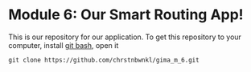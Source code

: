 # Module 6: Our Smart Routing App!
This is our repository for our application. To get this repository to your computer, install [git bash](https://gitforwindows.org/), open it 

```git
git clone https://github.com/chrstnbwnkl/gima_m_6.git
```
